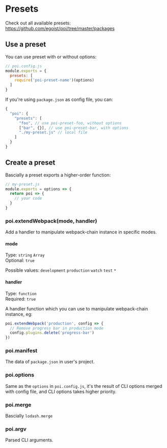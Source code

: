 # Presets

Check out all available presets: https://github.com/egoist/poi/tree/master/packages

## Use a preset

You can use preset with or without options:

```js
// poi.config.js
module.exports = {
  presets: [
    require('poi-preset-name')(options)
  ]
}
```

If you're using `package.json` as config file, you can:

```js
{
  "poi": {
    "presets": [
      "foo", // use poi-preset-foo, without options
      ["bar", {}], // use poi-preset-bar, with options
      "./my-preset.js" // local file
    ]
  }
}
```

## Create a preset

Bascially a preset exports a higher-order function:

```js
// my-preset.js
module.exports = options => {
  return poi => {
    // your code
  }
}
```

### poi.extendWebpack(mode, handler)

Add a handler to manipulate webpack-chain instance in specific modes.

#### mode

Type: `string` `Array`<br>
Optional: `true`

Possible values: `development` `production` `watch` `test` `*`

#### handler

Type: `function`<br>
Required: `true`

A handler function which you can use to manipulate webpack-chain instance, eg:

```js
poi.extendWebpack('production', config => {
  // Remove progress bar in production mode
  config.plugins.delete('progress-bar')
})
```

### poi.manifest

The data of `package.json` in user's project.

### poi.options

Same as the `options` in `poi.config.js`, it's the result of CLI options merged with config file, and CLI options takes higher priority.

### poi.merge

Bascially `lodash.merge`

### poi.argv

Parsed CLI arguments.

